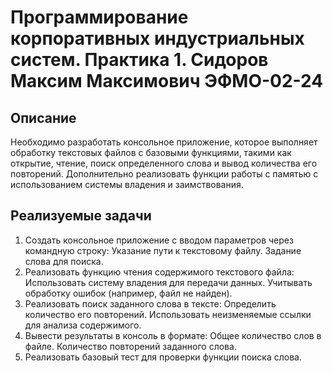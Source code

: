 # Программирование корпоративных индустриальных систем. Практика 1. Сидоров Максим Максимович ЭФМО-02-24
## Описание
Необходимо разработать консольное приложение, которое выполняет обработку текстовых файлов с базовыми функциями, такими как открытие, чтение, поиск определенного слова и вывод количества его повторений. Дополнительно реализовать функции работы с памятью с использованием системы владения и заимствования.
## Реализуемые задачи
1.	Создать консольное приложение с вводом параметров через командную строку:
Указание пути к текстовому файлу.
Задание слова для поиска.
2.	Реализовать функцию чтения содержимого текстового файла:
Использовать систему владения для передачи данных.
Учитывать обработку ошибок (например, файл не найден).
3.	Реализовать поиск заданного слова в тексте:
Определить количество его повторений.
Использовать неизменяемые ссылки для анализа содержимого.
4.	Вывести результаты в консоль в формате:
Общее количество слов в файле.
Количество повторений заданного слова.
5.	Реализовать базовый тест для проверки функции поиска слова.
